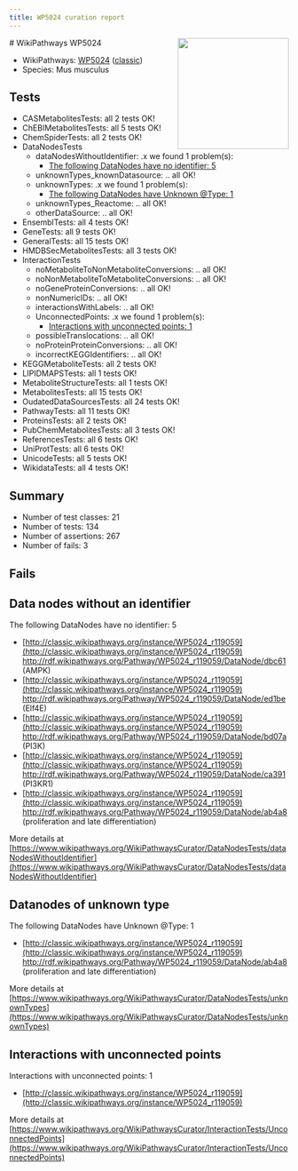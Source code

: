 ```yaml
---
title: WP5024 curation report
---
```


<img style="float: right; width: 200px" src="https://upload.wikimedia.org/wikipedia/commons/thumb/8/83/Wplogo_with_text_500.png/640px-Wplogo_with_text_500.png" />
# WikiPathways WP5024

* WikiPathways: [WP5024](https://wikipathways.org/pathways/WP5024) ([classic](https://classic.wikipathways.org/instance/WP5024))
* Species: Mus musculus
## Tests
* CASMetabolitesTests: all 2 tests OK!
* ChEBIMetabolitesTests: all 5 tests OK!
* ChemSpiderTests: all 2 tests OK!
* DataNodesTests
    * dataNodesWithoutIdentifier: .x we found 1 problem(s):
        * [The following DataNodes have no identifier: 5](#d2d32fa4)
    * unknownTypes_knownDatasource: .. all OK!
    * unknownTypes: .x we found 1 problem(s):
        * [The following DataNodes have Unknown @Type: 1](#839973df)
    * unknownTypes_Reactome: .. all OK!
    * otherDataSource: .. all OK!
* EnsemblTests: all 4 tests OK!
* GeneTests: all 9 tests OK!
* GeneralTests: all 15 tests OK!
* HMDBSecMetabolitesTests: all 3 tests OK!
* InteractionTests
    * noMetaboliteToNonMetaboliteConversions: .. all OK!
    * noNonMetaboliteToMetaboliteConversions: .. all OK!
    * noGeneProteinConversions: .. all OK!
    * nonNumericIDs: .. all OK!
    * interactionsWithLabels: .. all OK!
    * UnconnectedPoints: .x we found 1 problem(s):
        * [Interactions with unconnected points: 1](#35a61ad9)
    * possibleTranslocations: .. all OK!
    * noProteinProteinConversions: .. all OK!
    * incorrectKEGGIdentifiers: .. all OK!
* KEGGMetaboliteTests: all 2 tests OK!
* LIPIDMAPSTests: all 1 tests OK!
* MetaboliteStructureTests: all 1 tests OK!
* MetabolitesTests: all 15 tests OK!
* OudatedDataSourcesTests: all 24 tests OK!
* PathwayTests: all 11 tests OK!
* ProteinsTests: all 2 tests OK!
* PubChemMetabolitesTests: all 3 tests OK!
* ReferencesTests: all 6 tests OK!
* UniProtTests: all 6 tests OK!
* UnicodeTests: all 5 tests OK!
* WikidataTests: all 4 tests OK!


## Summary

* Number of test classes: 21
* Number of tests: 134
* Number of assertions: 267
* Number of fails: 3

## Fails

<a name="d2d32fa4" />

## Data nodes without an identifier

The following DataNodes have no identifier: 5

* [http://classic.wikipathways.org/instance/WP5024_r119059](http://classic.wikipathways.org/instance/WP5024_r119059) http://rdf.wikipathways.org/Pathway/WP5024_r119059/DataNode/dbc61 (AMPK)
* [http://classic.wikipathways.org/instance/WP5024_r119059](http://classic.wikipathways.org/instance/WP5024_r119059) http://rdf.wikipathways.org/Pathway/WP5024_r119059/DataNode/ed1be (Elf4E)
* [http://classic.wikipathways.org/instance/WP5024_r119059](http://classic.wikipathways.org/instance/WP5024_r119059) http://rdf.wikipathways.org/Pathway/WP5024_r119059/DataNode/bd07a (PI3K)
* [http://classic.wikipathways.org/instance/WP5024_r119059](http://classic.wikipathways.org/instance/WP5024_r119059) http://rdf.wikipathways.org/Pathway/WP5024_r119059/DataNode/ca391 (PI3KR1)
* [http://classic.wikipathways.org/instance/WP5024_r119059](http://classic.wikipathways.org/instance/WP5024_r119059) http://rdf.wikipathways.org/Pathway/WP5024_r119059/DataNode/ab4a8 (proliferation and
late differentiation)


More details at [https://www.wikipathways.org/WikiPathwaysCurator/DataNodesTests/dataNodesWithoutIdentifier](https://www.wikipathways.org/WikiPathwaysCurator/DataNodesTests/dataNodesWithoutIdentifier)

<a name="839973df" />

## Datanodes of unknown type

The following DataNodes have Unknown @Type: 1

* [http://classic.wikipathways.org/instance/WP5024_r119059](http://classic.wikipathways.org/instance/WP5024_r119059) http://rdf.wikipathways.org/Pathway/WP5024_r119059/DataNode/ab4a8 (proliferation and
late differentiation)


More details at [https://www.wikipathways.org/WikiPathwaysCurator/DataNodesTests/unknownTypes](https://www.wikipathways.org/WikiPathwaysCurator/DataNodesTests/unknownTypes)

<a name="35a61ad9" />

## Interactions with unconnected points

Interactions with unconnected points: 1

* [http://classic.wikipathways.org/instance/WP5024_r119059](http://classic.wikipathways.org/instance/WP5024_r119059)


More details at [https://www.wikipathways.org/WikiPathwaysCurator/InteractionTests/UnconnectedPoints](https://www.wikipathways.org/WikiPathwaysCurator/InteractionTests/UnconnectedPoints)

